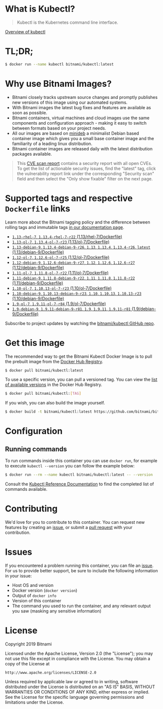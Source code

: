 
# What is Kubectl?

> Kubectl is the Kubernetes command line interface.

[Overview of kubectl](https://kubernetes.io/docs/reference/kubectl/overview/)

# TL;DR;

```bash
$ docker run --name kubectl bitnami/kubectl:latest
```

# Why use Bitnami Images?

* Bitnami closely tracks upstream source changes and promptly publishes new versions of this image using our automated systems.
* With Bitnami images the latest bug fixes and features are available as soon as possible.
* Bitnami containers, virtual machines and cloud images use the same components and configuration approach - making it easy to switch between formats based on your project needs.
* All our images are based on [minideb](https://github.com/bitnami/minideb) a minimalist Debian based container image which gives you a small base container image and the familiarity of a leading linux distribution.
* Bitnami container images are released daily with the latest distribution packages available.


> This [CVE scan report](https://quay.io/repository/bitnami/kubectl?tab=tags) contains a security report with all open CVEs. To get the list of actionable security issues, find the "latest" tag, click the vulnerability report link under the corresponding "Security scan" field and then select the "Only show fixable" filter on the next page.

# Supported tags and respective `Dockerfile` links

Learn more about the Bitnami tagging policy and the difference between rolling tags and immutable tags [in our documentation page](https://docs.bitnami.com/containers/how-to/understand-rolling-tags-containers/).


* [`1.13-rhel-7`, `1.13.4-rhel-7-r22` (1.13/rhel-7/Dockerfile)](https://github.com/bitnami/bitnami-docker-kubectl/blob/1.13.4-rhel-7-r22/1.13/rhel-7/Dockerfile)
* [`1.13-ol-7`, `1.13.4-ol-7-r23` (1.13/ol-7/Dockerfile)](https://github.com/bitnami/bitnami-docker-kubectl/blob/1.13.4-ol-7-r23/1.13/ol-7/Dockerfile)
* [`1.13-debian-9`, `1.13.4-debian-9-r26`, `1.13`, `1.13.4`, `1.13.4-r26`, `latest` (1.13/debian-9/Dockerfile)](https://github.com/bitnami/bitnami-docker-kubectl/blob/1.13.4-debian-9-r26/1.13/debian-9/Dockerfile)
* [`1.12-ol-7`, `1.12.6-ol-7-r25` (1.12/ol-7/Dockerfile)](https://github.com/bitnami/bitnami-docker-kubectl/blob/1.12.6-ol-7-r25/1.12/ol-7/Dockerfile)
* [`1.12-debian-9`, `1.12.6-debian-9-r27`, `1.12`, `1.12.6`, `1.12.6-r27` (1.12/debian-9/Dockerfile)](https://github.com/bitnami/bitnami-docker-kubectl/blob/1.12.6-debian-9-r27/1.12/debian-9/Dockerfile)
* [`1.11-ol-7`, `1.11.8-ol-7-r22` (1.11/ol-7/Dockerfile)](https://github.com/bitnami/bitnami-docker-kubectl/blob/1.11.8-ol-7-r22/1.11/ol-7/Dockerfile)
* [`1.11-debian-9`, `1.11.8-debian-9-r22`, `1.11`, `1.11.8`, `1.11.8-r22` (1.11/debian-9/Dockerfile)](https://github.com/bitnami/bitnami-docker-kubectl/blob/1.11.8-debian-9-r22/1.11/debian-9/Dockerfile)
* [`1.10-ol-7`, `1.10.13-ol-7-r23` (1.10/ol-7/Dockerfile)](https://github.com/bitnami/bitnami-docker-kubectl/blob/1.10.13-ol-7-r23/1.10/ol-7/Dockerfile)
* [`1.10-debian-9`, `1.10.13-debian-9-r23`, `1.10`, `1.10.13`, `1.10.13-r23` (1.10/debian-9/Dockerfile)](https://github.com/bitnami/bitnami-docker-kubectl/blob/1.10.13-debian-9-r23/1.10/debian-9/Dockerfile)
* [`1.9-ol-7`, `1.9.11-ol-7-r84` (1.9/ol-7/Dockerfile)](https://github.com/bitnami/bitnami-docker-kubectl/blob/1.9.11-ol-7-r84/1.9/ol-7/Dockerfile)
* [`1.9-debian-9`, `1.9.11-debian-9-r81`, `1.9`, `1.9.11`, `1.9.11-r81` (1.9/debian-9/Dockerfile)](https://github.com/bitnami/bitnami-docker-kubectl/blob/1.9.11-debian-9-r81/1.9/debian-9/Dockerfile)

Subscribe to project updates by watching the [bitnami/kubectl GitHub repo](https://github.com/bitnami/bitnami-docker-kubectl).

# Get this image

The recommended way to get the Bitnami Kubectl Docker Image is to pull the prebuilt image from the [Docker Hub Registry](https://hub.docker.com/r/bitnami/kubectl).

```bash
$ docker pull bitnami/kubectl:latest
```

To use a specific version, you can pull a versioned tag. You can view the [list of available versions](https://hub.docker.com/r/bitnami/kubectl/tags/) in the Docker Hub Registry.

```bash
$ docker pull bitnami/kubectl:[TAG]
```

If you wish, you can also build the image yourself.

```bash
$ docker build -t bitnami/kubectl:latest https://github.com/bitnami/bitnami-docker-kubectl.git
```

# Configuration

## Running commands

To run commands inside this container you can use `docker run`, for example to execute `kubectl --version` you can follow the example below:

```bash
$ docker run --rm --name kubectl bitnami/kubectl:latest -- --version
```

Consult the [Kubectl Reference Documentation](https://kubernetes.io/docs/reference/generated/kubectl/kubectl-commands) to find the completed list of commands available.

# Contributing

We'd love for you to contribute to this container. You can request new features by creating an [issue](https://github.com/bitnami/bitnami-docker-kubectl/issues), or submit a [pull request](https://github.com/bitnami/bitnami-docker-kubectl/pulls) with your contribution.

# Issues

If you encountered a problem running this container, you can file an [issue](https://github.com/bitnami/bitnami-docker-kubectl/issues). For us to provide better support, be sure to include the following information in your issue:

- Host OS and version
- Docker version (`docker version`)
- Output of `docker info`
- Version of this container
- The command you used to run the container, and any relevant output you saw (masking any sensitive information)

# License

Copyright 2019 Bitnami

Licensed under the Apache License, Version 2.0 (the "License");
you may not use this file except in compliance with the License.
You may obtain a copy of the License at

    http://www.apache.org/licenses/LICENSE-2.0

Unless required by applicable law or agreed to in writing, software
distributed under the License is distributed on an "AS IS" BASIS,
WITHOUT WARRANTIES OR CONDITIONS OF ANY KIND, either express or implied.
See the License for the specific language governing permissions and
limitations under the License.

